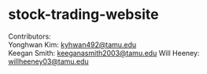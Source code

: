 # stock-trading-website

Contributors:\
Yonghwan Kim: kyhwan492@tamu.edu\
Keegan Smith: keeganasmith2003@tamu.edu
Will Heeney: willheeney03@tamu.edu